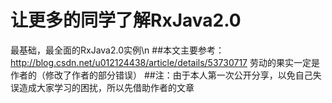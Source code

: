 # 让更多的同学了解RxJava2.0
  最基础，最全面的RxJava2.0实例\n
##本文主要参考：http://blog.csdn.net/u012124438/article/details/53730717
  劳动的果实一定是作者的（修改了作者的部分错误）
##注：由于本人第一次公开分享，以免自己失误造成大家学习的困扰，所以先借助作者的文章
